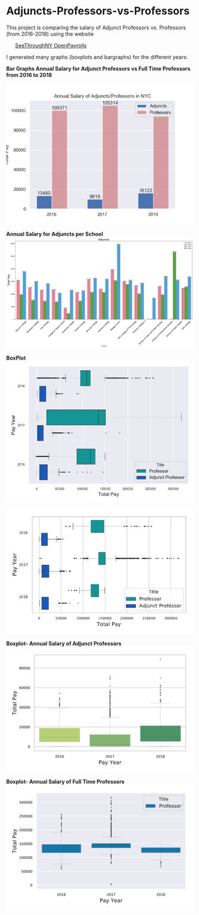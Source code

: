 # Adjuncts-Professors-vs-Professors

This project is comparing the salary of Adjunct Professors vs. Professors (from 2016-2018) using the website
<ul>
<a href= "www.seethroughny.net/payrolls"> SeeThroughNY </a>
<a href = "openpayrolls.com"> OpenPayrolls </a>
</ul>

I generated many graphs (boxplots and bargraphs) for the different years:

<b> Bar Graphs </b> 
**Annual Salary for Adjunct Professors vs Full Time Professors from 2016 to 2018**

![GitHub Logo](/Adjunct-Prof-Barplot_inmatplotlib.png)

**Annual Salary for Adjuncts per School**
![Next Logo](/Adjuncts-Barplot.png)



<b> BoxPlot </b>
![Boxplot1](boxplot-horiz-all.png)

![Boxplot2](boxplot-horizontal-all.png)


**Boxplot- Annual Salary of Adjunct Professors**
![Boxplot3](boxplot-by-year-adjuncts.png)

**Boxplot- Annual Salary of Full Time Professors**
![Boxplot4](boxplot-by-year-profs.png)

